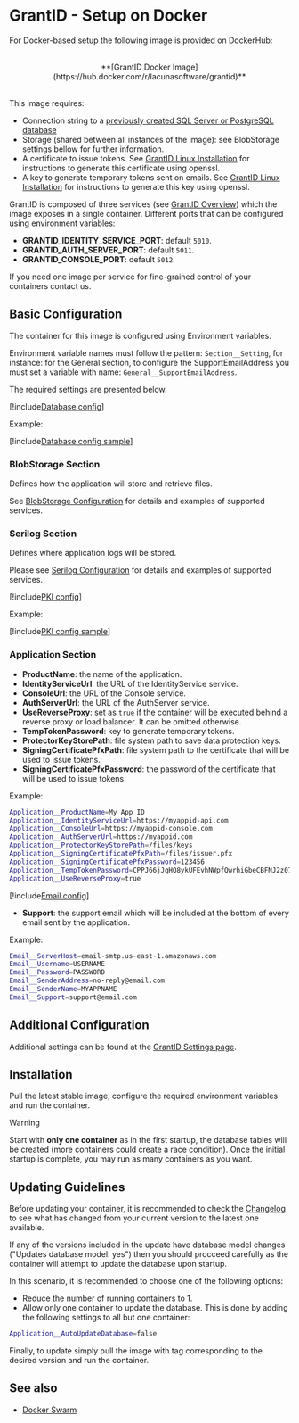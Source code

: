﻿# GrantID - Setup on Docker

For Docker-based setup the following image is provided on DockerHub:

<br />
<center>
**[GrantID Docker Image](https://hub.docker.com/r/lacunasoftware/grantid)**
</center>
<br />

This image requires: 

* Connection string to a [previously created SQL Server or PostgreSQL database](../prepare-database.md)
* Storage (shared between all instances of the image): see BlobStorage settings bellow for further information.
* A certificate to issue tokens. See [GrantID Linux Installation](../linux/index.md) for instructions to generate this certificate using openssl.
* A key to generate temporary tokens sent on emails. See [GrantID Linux Installation](../linux/index.md) for instructions to generate this key using openssl.

GrantID is composed of three services (see [GrantID Overview](../index.md)) which the image exposes in a single container. Different ports that can be configured using environment
variables:

* **GRANTID_IDENTITY_SERVICE_PORT**: default `5010`.
* **GRANTID_AUTH_SERVER_PORT**: default `5011`.
* **GRANTID_CONSOLE_PORT**: default `5012`.

If you need one image per service for fine-grained control of your containers contact us.

## Basic Configuration

The container for this image is configured using Environment variables.

Environment variable names must follow the pattern: `Section__Setting`, for instance: for the General section, to
configure the SupportEmailAddress you must set a variable with name: `General__SupportEmailAddress`.

The required settings are presented below.

[!include[Database config](../../../includes/spa-config/database-config.md)]

Example:

[!include[Database config sample](../../../../../includes/spa-config/database-config-sample.md)]

### BlobStorage Section

Defines how the application will store and retrieve files.

See [BlobStorage Configuration](../blob-storage.md) for details and examples of supported services.

### Serilog Section

Defines where application logs will be stored. 

Please see [Serilog Configuration](../serilog.md) for details and examples of supported services.

[!include[PKI config](../../../includes/spa-config/pki-config.md)]

Example:

[!include[PKI config sample](../../../../../includes/spa-config/pki-config-sample.md)]

### Application Section

* **ProductName**: the name of the application.
* **IdentityServiceUrl**: the URL of the IdentityService service.
* **ConsoleUrl**: the URL of the Console service.
* **AuthServerUrl**: the URL of the AuthServer service.
* **UseReverseProxy**: set as `true` if the container will be executed behind a reverse proxy or load balancer. It can be omitted otherwise.
* **TempTokenPassword**: key to generate temporary tokens.
* **ProtectorKeyStorePath**: file system path to save data protection keys.
* **SigningCertificatePfxPath**: file system path to the certificate that will be used to issue tokens.
* **SigningCertificatePfxPassword**: the password of the certificate that will be used to issue tokens.

Example:

```sh
Application__ProductName=My App ID
Application__IdentityServiceUrl=https://myappid-api.com
Application__ConsoleUrl=https://myappid-console.com
Application__AuthServerUrl=https://myappid.com
Application__ProtectorKeyStorePath=/files/keys
Application__SigningCertificatePfxPath=/files/issuer.pfx
Application__SigningCertificatePfxPassword=123456
Application__TempTokenPassword=CPPJ66jJqHQ8ykUFEvhNWpfQwrhiGbeCBFNJ2z07yD0=
Application__UseReverseProxy=true
```

[!include[Email config](../../../includes/spa-config/email-config.md)]
* **Support**: the support email which will be included at the bottom of every email sent by the application.

Example:

```sh
Email__ServerHost=email-smtp.us-east-1.amazonaws.com
Email__Username=USERNAME
Email__Password=PASSWORD
Email__SenderAddress=no-reply@email.com
Email__SenderName=MYAPPNAME
Email__Support=support@email.com
```

## Additional Configuration

Additional settings can be found at the [GrantID Settings page](../settings.md).

## Installation

Pull the latest stable image, configure the required environment variables and run the container. 

> [!WARNING]
> Start with **only one container** as in the first startup, the database tables will be created (more containers could create a race condition). 
> Once the initial startup is complete, you may run as many containers as you want.

## Updating Guidelines

Before updating your container, it is recommended to check the [Changelog](../../changelog.md) to see what has changed from your 
current version to the latest one available.

If any of the versions included in the update have database model changes ("Updates database model: yes") then you
should procceed carefully as the container will attempt to update the database upon startup.

In this scenario, it is recommended to choose one of the following options:

* Reduce the number of running containers to 1.
* Allow only one container to update the database. This is done by adding the following settings to all but one container:

```sh
Application__AutoUpdateDatabase=false
```

Finally, to update simply pull the image with tag corresponding to the desired version and run the container.

## See also

* [Docker Swarm](./docker-swarm/index.md)